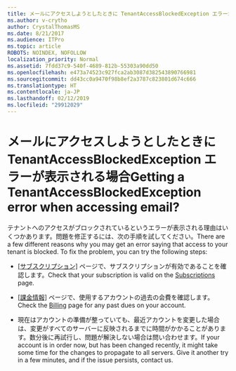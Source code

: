 ```yaml
---
title: メールにアクセスしようとしたときに TenantAccessBlockedException エラーが表示される場合
ms.author: v-crytho
author: CrystalThomasMS
ms.date: 8/21/2017
ms.audience: ITPro
ms.topic: article
ROBOTS: NOINDEX, NOFOLLOW
localization_priority: Normal
ms.assetid: 7fdd37c9-540f-4689-812b-55303a90dd50
ms.openlocfilehash: e473a74523c927fca2ab3087d382543890766981
ms.sourcegitcommit: dd43cc0a9470f98b8ef2a3787c823801d674c666
ms.translationtype: HT
ms.contentlocale: ja-JP
ms.lasthandoff: 02/12/2019
ms.locfileid: "29912029"
---
```

# <a name="getting-a-tenantaccessblockedexception-error-when-accessing-email"></a><span data-ttu-id="d23a3-102">メールにアクセスしようとしたときに TenantAccessBlockedException エラーが表示される場合</span><span class="sxs-lookup"><span data-stu-id="d23a3-102">Getting a TenantAccessBlockedException error when accessing email?</span></span>

<span data-ttu-id="d23a3-p101">テナントへのアクセスがブロックされているというエラーが表示される理由はいくつかあります。問題を修正するには、次の手順を試してください。</span><span class="sxs-lookup"><span data-stu-id="d23a3-p101">There are a few different reasons why you may get an error saying that access to your tenant is blocked. To fix the problem, you can try the following steps:</span></span>
  
- <span data-ttu-id="d23a3-105">[[サブスクリプション]](https://admin.microsoft.com/adminportal/home#/subscriptions) ページで、サブスクリプションが有効であることを確認します。</span><span class="sxs-lookup"><span data-stu-id="d23a3-105">Check that your subscription is valid on the [Subscriptions](https://admin.microsoft.com/adminportal/home#/subscriptions) page.</span></span> 
    
- <span data-ttu-id="d23a3-106">[[課金情報]](https://admin.microsoft.com/adminportal/home#/billoverview) ページで、使用するアカウントの過去の会費を確認します。</span><span class="sxs-lookup"><span data-stu-id="d23a3-106">Check the [Billing](https://admin.microsoft.com/adminportal/home#/billoverview) page for any past dues on your account.</span></span> 
    
- <span data-ttu-id="d23a3-p102">現在はアカウントの準備が整っていても、最近アカウントを変更した場合は、変更がすべてのサーバーに反映されるまでに時間がかかることがあります。数分後に再試行し、問題が解決しない場合は問い合わせます。</span><span class="sxs-lookup"><span data-stu-id="d23a3-p102">If your account is in order now, but has been changed recently, it might take some time for the changes to propagate to all servers. Give it another try in a few minutes, and if the issue persists, contact us.</span></span>
    


